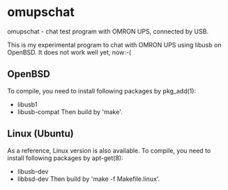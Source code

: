 omupschat
=========

omupschat - chat test program with OMRON UPS, connected by USB.

This is my experimental program to chat with OMRON UPS using libusb on OpenBSD.
It does not work well yet, now:-(

OpenBSD
-------
To compile, you need to install following packages by pkg_add(1):
- libusb1
- libusb-compat
Then build by 'make'.

Linux (Ubuntu)
--------------
As a reference, Linux version is also available.
To compile, you need to install following packages by apt-get(8):
- libusb-dev
- libbsd-dev
Then build by 'make -f Makefile.linux'.
